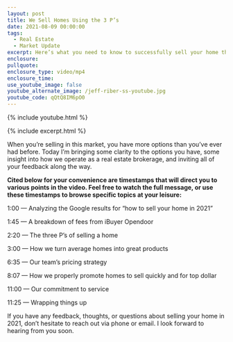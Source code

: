 ```yaml
---
layout: post
title: We Sell Homes Using the 3 P’s
date: 2021-08-09 00:00:00
tags:
  - Real Estate
  - Market Update
excerpt: Here’s what you need to know to successfully sell your home this year.
enclosure:
pullquote:
enclosure_type: video/mp4
enclosure_time:
use_youtube_image: false
youtube_alternate_image: /jeff-riber-ss-youtube.jpg
youtube_code: qQtQ8IM6pO0
---
```

{% include youtube.html %}

{% include excerpt.html %}

When you’re selling in this market, you have more options than you’ve ever had before. Today I’m bringing some clarity to the options you have, some insight into how we operate as a real estate brokerage, and inviting all of your feedback along the way.

**Cited below for your convenience are timestamps that will direct you to various points in the video. Feel free to watch the full message, or use these timestamps to browse specific topics at your leisure:**

1:00 — Analyzing the Google results for “how to sell your home in 2021”

1:45 — A breakdown of fees from iBuyer Opendoor

2:20 — The three P’s of selling a home

3:00 — How we turn average homes into great products

6:35 — Our team’s pricing strategy

8:07 — How we properly promote homes to sell quickly and for top dollar

11:00 — Our commitment to service

11:25 — Wrapping things up

If you have any feedback, thoughts, or questions about selling your home in 2021, don’t hesitate to reach out via phone or email. I look forward to hearing from you soon.
